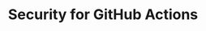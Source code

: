 ---
title: Security for GitHub Actions
shortTitle: Security
intro: 'Use security best practices with {% data variables.product.prodname_actions %}, and use {% data variables.product.prodname_actions %} to improve the security of your software supply chain.'
redirect_from:
  - /actions/security-guides
  - /actions/security-for-github-actions
  - /actions/security-for-github-actions/security-guides
  - /actions/how-tos/security-for-github-actions/security-guides
versions:
  fpt: '*'
  ghes: '*'
  ghec: '*'
children:
  - /using-artifact-attestations
  - /security-hardening-your-deployments
---
